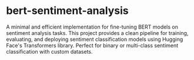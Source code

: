 # bert-sentiment-analysis
A minimal and efficient implementation for fine-tuning BERT models on sentiment analysis tasks. This project provides a clean pipeline for training, evaluating, and deploying sentiment classification models using Hugging Face's Transformers library. Perfect for binary or multi-class sentiment classification with custom datasets.
